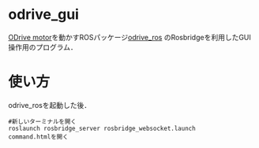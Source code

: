 # odrive_gui
[ODrive motor](https://odriverobotics.com/)を動かすROSパッケージ[odrive_ros](https://github.com/yuhi-sa/odrive_ros) のRosbridgeを利用したGUI操作用のプログラム．

# 使い方
odrive_rosを起動した後．
```
#新しいターミナルを開く
roslaunch rosbridge_server rosbridge_websocket.launch
command.htmlを開く
```